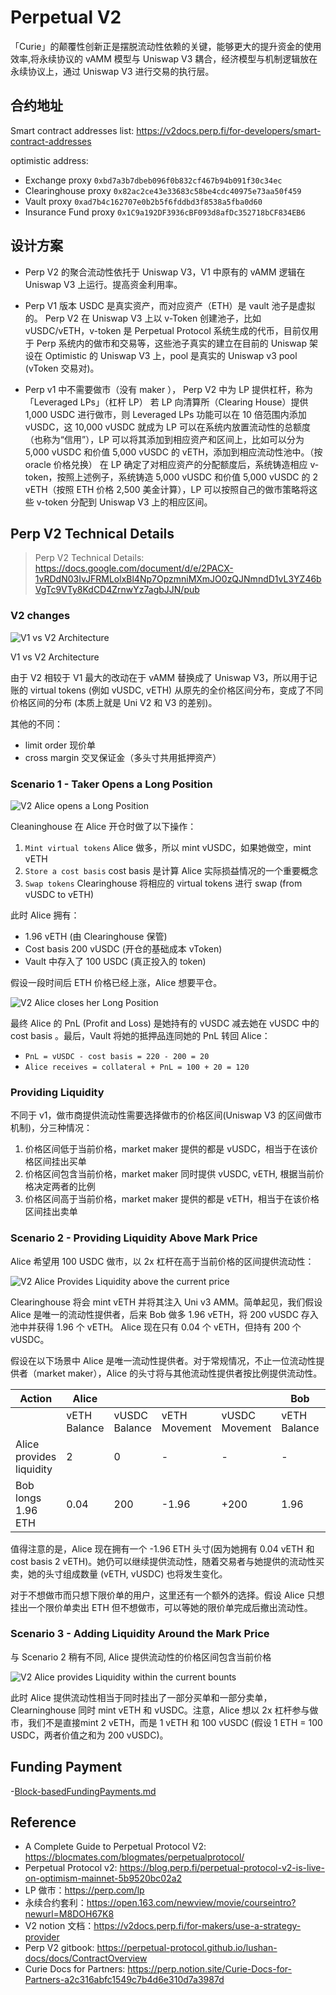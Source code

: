 # Perpetual V2

「Curie」的颠覆性创新正是摆脱流动性依赖的关键，能够更大的提升资金的使用效率,将永续协议的 vAMM 模型与 Uniswap V3 耦合，经济模型与机制逻辑放在永续协议上，通过 Uniswap V3 进行交易的执行层。

## 合约地址

Smart contract addresses list: <https://v2docs.perp.fi/for-developers/smart-contract-addresses>

optimistic address:

- Exchange proxy `0xbd7a3b7dbeb096f0b832cf467b94b091f30c34ec`
- Clearinghouse proxy `0x82ac2ce43e33683c58be4cdc40975e73aa50f459`
- Vault proxy `0xad7b4c162707e0b2b5f6fddbd3f8538a5fba0d60`
- Insurance Fund proxy `0x1C9a192DF3936cBF093d8afDc352718bCF834EB6`

## 设计方案

- Perp V2 的聚合流动性依托于 Uniswap V3，V1 中原有的 vAMM 逻辑在 Uniswap V3 上运行。提高资金利用率。

- Perp V1 版本 USDC 是真实资产，而对应资产（ETH）是 vault 池子是虚拟的。
  Perp V2 在 Uniswap V3 上以 v-Token 创建池子，比如 vUSDC/vETH，v-token 是 Perpetual Protocol 系统生成的代币，目前仅用于 Perp 系统内的做市和交易等，这些池子真实的建立在目前的 Uniswap 架设在 Optimistic 的 Uniswap V3 上，pool 是真实的 Uniswap v3 pool (vToken 交易对)。

- Perp v1 中不需要做市（没有 maker ）， Perp V2 中为 LP 提供杠杆，称为「Leveraged LPs」（杠杆 LP）
  若 LP 向清算所（Clearing House）提供 1,000 USDC 进行做市，则 Leveraged LPs 功能可以在 10 倍范围内添加 vUSDC，这 10,000 vUSDC 就成为 LP 可以在系统内放置流动性的总额度（也称为“信用”），LP 可以将其添加到相应资产和区间上，比如可以分为 5,000 vUSDC 和价值 5,000 vUSDC 的 vETH，添加到相应流动性池中。（按 oracle 价格兑换）
  在 LP 确定了对相应资产的分配额度后，系统铸造相应 v-token，按照上述例子，系统铸造 5,000 vUSDC 和价值 5,000 vUSDC 的 2 vETH（按照 ETH 价格 2,500 美金计算），LP 可以按照自己的做市策略将这些 v-token 分配到 Uniswap V3 上的相应区间。

## Perp V2 Technical Details

> Perp V2 Technical Details: <https://docs.google.com/document/d/e/2PACX-1vRDdN03IvJFRMLolxBl4Np7OpzmniMXmJO0zQJNmndD1vL3YZ46bVgTc9VTy8KdCD4ZrnwYz7agbJJN/pub>

### V2 changes

![V1 vs V2 Architecture](https://lh4.googleusercontent.com/RzvqmS7m0ewJxQW2dXy4_deYZd2fJDkUjjHZpPR215wlR6fsnwWN4lU2nvtmJRBPT1Ug2qxmFyCBDbiHGsZleRyVY8UcnSdnjUM06LVq_0fN9gBH8x9qPFJ5CfhJBz2eJeMWOtfFmlhH5x4Xug)

V1 vs V2 Architecture

由于 V2 相较于 V1 最大的改动在于 vAMM 替换成了 Uniswap V3，所以用于记账的 virtual tokens (例如 vUSDC, vETH) 从原先的全价格区间分布，变成了不同价格区间的分布 (本质上就是 Uni V2 和 V3 的差别)。

其他的不同：

- limit order 现价单
- cross margin 交叉保证金（多头寸共用抵押资产）

### Scenario 1 - Taker Opens a Long Position

![V2 Alice opens a Long Position](https://lh3.googleusercontent.com/M0zPnKBHu0C7s93PrTP3qvULoz2vnqYEuC8EkJ0PPwDLZ_N8w_d3UaObMZ5Ok3x7SJHRsgiX3splorrk59yCLgPaAKR5aXbJF4tIiQsf0WIVbLizJgh3L_3o3Ts8GkPJ1VWD8P8Kf9KZW0cN8w)

Cleaninghouse 在 Alice 开仓时做了以下操作：

1. `Mint virtual tokens` Alice 做多，所以 mint vUSDC，如果她做空，mint vETH
2. `Store a cost basis` cost basis 是计算 Alice 实际损益情况的一个重要概念
3. `Swap tokens` Clearinghouse 将相应的 virtual tokens 进行 swap (from vUSDC to vETH)

此时 Alice 拥有：

- 1.96 vETH (由 Clearinghouse 保管)
- Cost basis 200 vUSDC (开仓的基础成本 vToken)
- Vault 中存入了 100 USDC (真正投入的 token)

假设一段时间后 ETH 价格已经上涨，Alice 想要平仓。

![V2 Alice closes her Long Position](https://lh6.googleusercontent.com/bG6HMcjmo0ZpOQH5vcKoSCZv_9NLM92HHTXwHYWfUtJ9VLAroxBycedED0g_FzokopKTAjzzriV-b5jNre0U-03Mtp_pjKCrQhvmd2PDP3gqdOQNGzIkP_UontkDu4UnK_yEZu_rRIwAQ9m4Iw)

最终 Alice 的 PnL (Profit and Loss) 是她持有的 vUSDC 减去她在 vUSDC 中的 cost basis 。最后，Vault 将她的抵押品连同她的 PnL 转回 Alice：

- `PnL = vUSDC - cost basis = 220 - 200 = 20`
- `Alice receives = collateral + PnL = 100 + 20 = 120`

### Providing Liquidity

不同于 v1，做市商提供流动性需要选择做市的价格区间(Uniswap V3 的区间做市机制)，分三种情况：

1. 价格区间低于当前价格，market maker 提供的都是 vUSDC，相当于在该价格区间挂出买单
2. 价格区间包含当前价格，market maker 同时提供 vUSDC, vETH, 根据当前价格决定两者的比例
3. 价格区间高于当前价格，market maker 提供的都是 vETH，相当于在该价格区间挂出卖单

### Scenario 2 - Providing Liquidity Above Mark Price

Alice 希望用 100 USDC 做市，以 2x 杠杆在高于当前价格的区间提供流动性：

![V2 Alice Provides Liquidity above the current price](https://lh3.googleusercontent.com/MXI4pJnDNod-GY6jQdo7cAiKBNp8yfxgR8qLjEXT_GIaDYvKEQSvsb0UsGW8UPbB1zwdEPuTOFH0in9itCSZoD4FgB4O3qk17NF6W_pFGsx1_qAqeF0ZMS9KaEAMRmncctwu8FiVvGscr3VUhw)

Clearinghouse 将会 mint vETH 并将其注入 Uni v3 AMM。简单起见，我们假设 Alice 是唯一的流动性提供者，后来 Bob 做多 1.96 vETH，将 200 vUSDC 存入池中并获得 1.96 个 vETH。 Alice 现在只有 0.04 个 vETH，但持有 200 个 vUSDC。

假设在以下场景中 Alice 是唯一流动性提供者。对于常规情况，不止一位流动性提供者（market maker），Alice 的头寸将与其他流动性提供者按比例提供流动性。

| Action                   | Alice        |               |               |                | Bob          |               |               |                |
| ------------------------ | ------------ | ------------- | ------------- | -------------- | ------------ | ------------- | ------------- | -------------- |
|                          | vETH Balance | vUSDC Balance | vETH Movement | vUSDC Movement | vETH Balance | vUSDC Balance | vETH Movement | vUSDC Movement |
| Alice provides liquidity | 2            | 0             | \-            | \-             | \-           | \-            | \-            | \-             |
| Bob longs 1.96 ETH       | 0.04         | 200           | \-1.96        | +200           | 1.96         | 0             | +1.96         | \-200          |

值得注意的是，Alice 现在拥有一个 -1.96 ETH 头寸(因为她拥有 0.04 vETH 和 cost basis 2 vETH)。她仍可以继续提供流动性，随着交易者与她提供的流动性买卖，她的头寸组成数量 (vETH, vUSDC) 也将发生变化。

对于不想做市而只想下限价单的用户，这里还有一个额外的选择。假设 Alice 只想挂出一个限价单卖出 ETH 但不想做市，可以等她的限价单完成后撤出流动性。

### Scenario 3 - Adding Liquidity Around the Mark Price

与 Scenario 2 稍有不同, Alice 提供流动性的价格区间包含当前价格

![V2 Alice provides Liquidity within the current bounts](https://lh4.googleusercontent.com/1E-flO5PncNQhU2LOliKhO6v_2srOTgxiT_5Kf5UgPzUCJPTmwfxMS0Wv2xfAv8_stwcBOr6GT_BWCOnW6Tr2J1qnd8wq_InUHWwke5o7q8AZMqF2Yb4Ylf6QZEoU9zFg074M9L3lLIpFeOXKg)

此时 Alice 提供流动性相当于同时挂出了一部分买单和一部分卖单， Clearninghouse 同时 mint vETH 和 vUSDC。注意，Alice 想以 2x 杠杆参与做市，我们不是直接mint 2 vETH，而是 1 vETH 和 100 vUSDC (假设 1 ETH = 100 USDC，两者价值之和为 200 vUSDC)。

## Funding Payment

-[Block-basedFundingPayments.md](./Block-basedFundingPayments.md)

## Reference

- A Complete Guide to Perpetual Protocol V2: <https://blocmates.com/blogmates/perpetualprotocol/>
- Perpetual Protocol v2: <https://blog.perp.fi/perpetual-protocol-v2-is-live-on-optimism-mainnet-5b9520bc02a2>
- LP 做市：<https://perp.com/lp>
- 永续合约套利：<https://open.163.com/newview/movie/courseintro?newurl=M8DOH67K8>
- V2 notion 文档：<https://v2docs.perp.fi/for-makers/use-a-strategy-provider>
- Perp V2 gitbook: <https://perpetual-protocol.github.io/lushan-docs/docs/ContractOverview>
- Curie Docs for Partners: <https://perp.notion.site/Curie-Docs-for-Partners-a2c316abfc1549c7b4d6e310d7a3987d>
